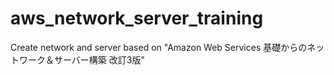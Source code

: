 # aws_network_server_training
Create network and server based on "Amazon Web Services 基礎からのネットワーク＆サーバー構築 改訂3版"
